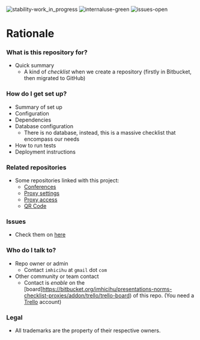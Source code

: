 ![stability-work_in_progress](https://bitbucket.org/repo/ekyaeEE/images/477405737-stability_work_in_progress.png)
![internaluse-green](https://bitbucket.org/repo/ekyaeEE/images/3847436881-internal_use_stable.png)
![issues-open](https://bitbucket.org/repo/ekyaeEE/images/2944199103-issues_open.png)

# Rationale #

### What is this repository for? ###

* Quick summary
	- A kind of _checklist_ when we create a repository (firstly in Bitbucket, then migrated to GitHub)

### How do I get set up? ###

* Summary of set up
* Configuration
* Dependencies
* Database configuration
	- There is no database, instead, this is a massive checklist that encompass our needs
* How to run tests
* Deployment instructions

### Related repositories ###

* Some repositories linked with this project:
     - [Conferences](https://bitbucket.org/imhicihu/conferences/src/)
	 - [Proxy settings](https://bitbucket.org/imhicihu/proxy-settings-tutorials/src/master/)
	 - [Proxy access](https://bitbucket.org/imhicihu/proxy-access/src/master/)
	 - [QR Code](https://bitbucket.org/imhicihu/qr-code/src/)

### Issues ###

* Check them on [here](https://bitbucket.org/imhicihu/presentations-norms-checklist-proxies/issues)

### Who do I talk to? ###

* Repo owner or admin
	 - Contact `imhicihu` at `gmail` dot `com`
* Other community or team contact
     - Contact is _enable_ on the [board]https://bitbucket.org/imhicihu/presentations-norms-checklist-proxies/addon/trello/trello-board) of this repo.
(You need a [Trello](https://trello.com/) account)

### Legal ###

* All trademarks are the property of their respective owners. 